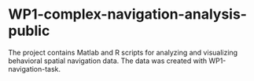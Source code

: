 # WP1-complex-navigation-analysis-public
The project contains Matlab and R scripts for analyzing and visualizing behavioral spatial navigation data. The data was created with WP1-navigation-task.
